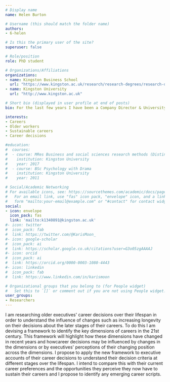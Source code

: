 ```yaml
---
# Display name
name: Helen Burton

# Username (this should match the folder name)
authors:
- 6-helen

# Is this the primary user of the site?
superuser: false

# Role/position
role: PhD student

# Organizations/Affiliations
organizations:
- name: Kingston Business School
  url: "https://www.kingston.ac.uk/research/research-degrees/research-degree-students/profile/helen-burton-nee-hallpike-67/"
- name: Kingston University
  url: "http://www.kingston.ac.uk"

# Short bio (displayed in user profile at end of posts)
bio: For the last few years I have been a Company Director & University Business Lecturer specialising in Executive Remuneration, Careers, Corporate Governance and previously Strategy & Marketing. Earlier in my career I was UK Sales Director for Kaypro, the first portable computers and some of the the first laptop computers in the UK.

interests:
- Careers
- Older workers
- Sustainable careers
- Career decisions

#education:
#  courses:
#  - course: MRes Business and social sciences research methods (Distinction)
#    institution: Kingston University
#    year: 2017
#  - course: BSc Psychology with Drama
#    institution: Kingston University
#    year: 2011

# Social/Academic Networking
# For available icons, see: https://sourcethemes.com/academic/docs/page-builder/#icons
#   For an email link, use "fas" icon pack, "envelope" icon, and a link in the
#   form "mailto:your-email@example.com" or "#contact" for contact widget.
social:
- icon: envelope
  icon_pack: fas
  link: 'mailto:k1340891@kingston.ac.uk'
#- icon: twitter
#  icon_pack: fab
#  link: https://twitter.com/@KarisMoon_
#- icon: google-scholar
#  icon_pack: ai
#  link: https://scholar.google.co.uk/citations?user=G3o05zgAAAAJ
#- icon: orcid
#  icon_pack: ai
#  link: https://orcid.org/0000-0003-1080-4443
#- icon: linkedin
#  icon_pack: fab
#  link: https://www.linkedin.com/in/karismoon

# Organizational groups that you belong to (for People widget)
#   Set this to `[]` or comment out if you are not using People widget.
user_groups:
- Researchers
---
```

I am researching older executives' career decisions over their lifespan in order to understand the influence of changes such as increasing longevity on their decisions about the later stages of their careers. To do this I am devising a framework to identify the key dimensions of careers in the 21st century. This framework will highlight how these dimensions have changed in recent years and howcareer decisions may be influenced by changes in the dimensions or by executives' perceptions of their changing position across the dimensions. I propose to apply the new framework to executive accounts of their career decisions to understand their decision criteria at different stages over the lifespan. I intend to compare this with their current career preferences and the opportunities they perceive they now have to sustain their careers and I propose to identify any emerging career scripts.

